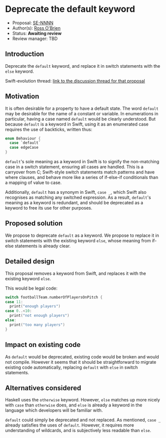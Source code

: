 # Deprecate the default keyword

* Proposal: [SE-NNNN](https://github.com/apple/swift-evolution/blob/master/proposals/NNNN-deprecate-the-default-keyword.md)
* Author(s): [Ross O'Brien](https://github.com/narrativium)
* Status: **Awaiting review**
* Review manager: TBD

## Introduction

Deprecate the `default` keyword, and replace it in switch statements with the `else` keyword.

Swift-evolution thread: [link to the discussion thread for that proposal](https://lists.swift.org/pipermail/swift-evolution/Week-of-Mon-20160222/011237.html)

## Motivation

It is often desirable for a property to have a default state. The word `default` may be desirable for the name of a constant or variable. In enumerations in particular, having a case named `default` would be clearly understood. But because `default` is a keyword in Swift, using it as an enumerated case requires the use of backticks, written thus:

```swift
enum Behaviour {
  case `default`
  case edgeCase
}
```

`default`'s sole meaning as a keyword in Swift is to signify the non-matching case in a switch statement, ensuring all cases are handled. This is a carryover from C; Swift-style switch statements match patterns and have where clauses, and behave more like a series of if-else-if conditionals than a mapping of value to case.

Additionally, `default` has a synonym in Swift, `case _`, which Swift also recognises as matching any switched expression. As a result, `default`'s meaning as a keyword is redundant, and should be deprecated as a keyword to free its use for other purposes.

## Proposed solution

We propose to deprecate `default` as a keyword. We propose to replace it in switch statements with the existing keyword `else`, whose meaning from if-else statements is already clear.

## Detailed design

This proposal removes a keyword from Swift, and replaces it with the existing keyword `else`.

This would be legal code:

```swift
switch footballTeam.numberOfPlayersOnPitch {
case 11:
  print("enough players")
case 0..<10:
  print("not enough players")
else:
  print("too many players")
}
```

## Impact on existing code

As `default` would be deprecated, existing code would be broken and would not compile. However it seems that it should be straightforward to migrate existing code automatically, replacing `default` with `else` in switch statements.

## Alternatives considered

Haskell uses the `otherwise` keyword. However, `else` matches up more nicely with `case` than `otherwise` does, and `else` is already a keyword in the language which developers will be familiar with.

`default` could simply be deprecated and not replaced. As mentioned, `case _` already satisfies the uses of `default`. However, it requires more understanding of wildcards, and is subjectively less readable than `else`.
